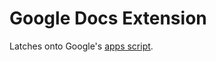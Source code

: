 # Google Docs Extension

Latches onto Google's [apps script](https://developers.google.com/apps-script).